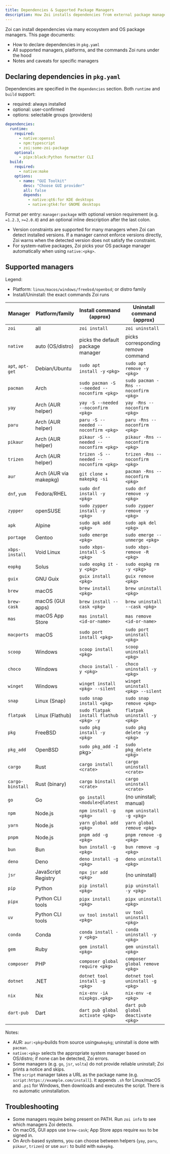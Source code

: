 ```yaml
---
title: Dependencies & Supported Package Managers
description: How Zoi installs dependencies from external package managers and the full set of supported managers.
---
```


Zoi can install dependencies via many ecosystem and OS package managers. This page documents:

- How to declare dependencies in `pkg.yaml`
- All supported managers, platforms, and the commands Zoi runs under the hood
- Notes and caveats for specific managers

## Declaring dependencies in `pkg.yaml`

Dependencies are specified in the `dependencies` section. Both `runtime` and `build` support:

- required: always installed
- optional: user-confirmed
- options: selectable groups (providers)

```yaml
dependencies:
  runtime:
    required:
      - native:openssl
      - npm:typescript
      - zoi:some-zoi-package
    optional:
      - pipx:black:Python formatter CLI
  build:
    required:
      - native:make
    options:
      - name: "GUI Toolkit"
        desc: "Choose GUI provider"
        all: false
        depends:
          - native:qt6:for KDE desktops
          - native:gtk4:for GNOME desktops
```

Format per entry: `manager:package` with optional version requirement (e.g. `=1.2.3`, `>=2.0.0`) and an optional inline description after the last colon.

- Version constraints are supported for many managers when Zoi can detect installed versions. If a manager cannot enforce versions directly, Zoi warns when the detected version does not satisfy the constraint.
- For system-native packages, Zoi picks your OS package manager automatically when using `native:<pkg>`.

## Supported managers

Legend:

- Platform: `linux/macos/windows/freebsd/openbsd`; or distro family
- Install/Uninstall: the exact commands Zoi runs

| Manager          | Platform/family        | Install command (approx)                    | Uninstall command (approx)           |
| ---------------- | ---------------------- | ------------------------------------------- | ------------------------------------ |
| `zoi`            | all                    | `zoi install`                               | `zoi uninstall`                      |
| `native`         | auto (OS/distro)       | picks the default package manager           | picks corresponding remove command   |
| `apt`, `apt-get` | Debian/Ubuntu          | `sudo apt install -y` `<pkg>`               | `sudo apt remove -y <pkg>`           |
| `pacman`         | Arch                   | `sudo pacman -S --needed --noconfirm <pkg>` | `sudo pacman -Rns --noconfirm <pkg>` |
| `yay`            | Arch (AUR helper)      | `yay -S --needed --noconfirm <pkg>`         | `yay -Rns --noconfirm <pkg>`         |
| `paru`           | Arch (AUR helper)      | `paru -S --needed --noconfirm <pkg>`        | `paru -Rns --noconfirm <pkg>`        |
| `pikaur`         | Arch (AUR helper)      | `pikaur -S --needed --noconfirm <pkg>`      | `pikaur -Rns --noconfirm <pkg>`      |
| `trizen`         | Arch (AUR helper)      | `trizen -S --needed --noconfirm <pkg>`      | `trizen -Rns --noconfirm <pkg>`      |
| `aur`            | Arch (AUR via makepkg) | `git clone + makepkg -si`                   | `pacman -Rns --noconfirm <pkg>`      |
| `dnf`, `yum`     | Fedora/RHEL            | `sudo dnf install -y <pkg>`                 | `sudo dnf remove -y <pkg>`           |
| `zypper`         | openSUSE               | `sudo zypper install -y <pkg>`              | `sudo zypper remove -y <pkg>`        |
| `apk`            | Alpine                 | `sudo apk add <pkg>`                        | `sudo apk del <pkg>`                 |
| `portage`        | Gentoo                 | `sudo emerge <pkg>`                         | `sudo emerge --unmerge <pkg>`        |
| `xbps-install`   | Void Linux             | `sudo xbps-install -S <pkg>`                | `sudo xbps-remove -R <pkg>`          |
| `eopkg`          | Solus                  | `sudo eopkg it -y <pkg>`                    | `sudo eopkg rm -y <pkg>`             |
| `guix`           | GNU Guix               | `guix install <pkg>`                        | `guix remove <pkg>`                  |
| `brew`           | macOS                  | `brew install <pkg>`                        | `brew uninstall <pkg>`               |
| `brew-cask`      | macOS (GUI apps)       | `brew install --cask <pkg>`                 | `brew uninstall --cask <pkg>`        |
| `mas`            | macOS App Store        | `mas install <id-or-name>`                  | `mas remove <id-or-name>`            |
| `macports`       | macOS                  | `sudo port install <pkg>`                   | `sudo port uninstall <pkg>`          |
| `scoop`          | Windows                | `scoop install <pkg>`                       | `scoop uninstall <pkg>`              |
| `choco`          | Windows                | `choco install -y <pkg>`                    | `choco uninstall -y <pkg>`           |
| `winget`         | Windows                | `winget install <pkg> --silent`             | `winget uninstall <pkg> --silent`    |
| `snap`           | Linux (Snap)           | `sudo snap install <pkg>`                   | `sudo snap remove <pkg>`             |
| `flatpak`        | Linux (Flathub)        | `sudo flatpak install flathub <pkg> -y`     | `flatpak uninstall -y <pkg>`         |
| `pkg`            | FreeBSD                | `sudo pkg install -y <pkg>`                 | `sudo pkg delete -y <pkg>`           |
| `pkg_add`        | OpenBSD                | `sudo pkg_add -I `pkg>`                     | `sudo pkg_delete <pkg>`              |
| `cargo`          | Rust                   | `cargo install <crate>`                     | `cargo uninstall <crate>`            |
| `cargo-binstall` | Rust (binary)          | `cargo binstall <crate>`                    | `cargo uninstall <crate>`            |
| `go`             | Go                     | `go install <module>@latest`                | (no uninstall; manual)               |
| `npm`            | Node.js                | `npm install -g <pkg>`                      | `npm uninstall -g <pkg>`             |
| `yarn`           | Node.js                | `yarn global add <pkg>`                     | `yarn global remove <pkg>`           |
| `pnpm`           | Node.js                | `pnpm add -g <pkg>`                         | `pnpm remove -g <pkg>`               |
| `bun`            | Bun                    | `bun install -g <pkg>`                      | `bun remove -g <pkg>`                |
| `deno`           | Deno                   | `deno install -g <pkg>`                     | `deno uninstall <pkg>`               |
| `jsr`            | JavaScript Registry    | `npx jsr add <pkg>`                         | (no uninstall)                       |
| `pip`            | Python                 | `pip install <pkg>`                         | `pip uninstall -y <pkg>`             |
| `pipx`           | Python CLI tools       | `pipx install <pkg>`                        | `pipx uninstall <pkg>`               |
| `uv`             | Python CLI tools       | `uv tool install <pkg>`                     | `uv tool uninstall <pkg>`            |
| `conda`          | Conda                  | `conda install -y <pkg>`                    | `conda uninstall -y <pkg>`           |
| `gem`            | Ruby                   | `gem install <pkg>`                         | `gem uninstall <pkg>`                |
| `composer`       | PHP                    | `composer global require <pkg>`             | `composer global remove <pkg>`       |
| `dotnet`         | .NET                   | `dotnet tool install -g <pkg>`              | `dotnet tool uninstall -g <pkg>`     |
| `nix`            | Nix                    | `nix-env -iA nixpkgs.<pkg>`                 | `nix-env -e <pkg>`                   |
| `dart-pub`       | Dart                   | `dart pub global activate <pkg>`            | `dart pub global deactivate <pkg>`   |

Notes:

- AUR: `aur:<pkg>`builds from source using`makepkg`; uninstall is done with `pacman`.
- `native:<pkg>` selects the appropriate system manager based on OS/distro; if none can be detected, Zoi errors.
- Some managers (e.g. `go`, `jsr`, `volta`) do not provide reliable uninstall; Zoi prints a notice and skips.
- The `script` manager takes a URL as the package name (e.g. `script:https://example.com/install`). It appends `.sh` for Linux/macOS and `.ps1` for Windows, then downloads and executes the script. There is no automatic uninstallation.

## Troubleshooting

- Some managers require being present on PATH. Run `zoi info` to see which managers Zoi detects.
- On macOS, GUI apps use `brew-cask`; App Store apps require `mas` to be signed in.
- On Arch-based systems, you can choose between helpers (`yay`, `paru`, `pikaur`, `trizen`) or use `aur:` to build with `makepkg`.
